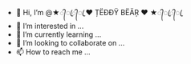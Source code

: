 - 👋 Hi, I’m @★᭄ꦿ᭄ꦿ ❤ ȚËĐĐŸ BËÄŖ ❤ ★᭄ꦿ᭄ꦿ
- 👀 I’m interested in ...
- 🌱 I’m currently learning ...
- 💞️ I’m looking to collaborate on ...
- 📫 How to reach me ...

<!---
GODOFLOVETEDDY/GODOFLOVETEDDY is a ✨ special ✨ repository because its `README.md` (this file) appears on your GitHub profile.
You can click the Preview link to take a look at your changes.
--->
